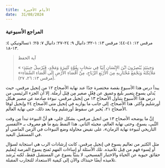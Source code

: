 ```yaml
---
title:  الأيام الأخيرة
date:  31/08/2024
---
```


### المراجع الأسبوعية
مرقس ١٢: ٤١-٤٤؛ مرقس ١٣: ١-٣٢؛ دانيال ٩: ٢٤-٢٧؛ دانيال ٧: ٢٥؛ ١تسالونيكي ٤: ١٣-١٨.

> <p>آية الحفظ</p>
> « ‹وَحِينَئِذٍ يُبْصِرُونَ ابْنَ الإِنْسَانِ آتِيًا فِي سَحَابٍ بِقُوَّةٍ كَثِيرَةٍ وَمَجْدٍ، فَيُرْسِلُ حِينَئِذٍ مَلاَئِكَتَهُ وَيَجْمَعُ مُخْتَارِيهِ مِنَ الأَرْبَعِ الرِّيَاحِ، مِنْ أَقْصَاءِ الأَرْضِ إِلَى أَقْصَاءِ السَّمَاءِ›» (مرقس ١٣: ٢٦، ٢٧).

يبدأ درس هذا الأسبوع بقصة مختصرة جدًا عند نهاية الأصحاح ١٢ من إنجيل مرقس، حيث يُدلي يسوع بِتعبير بليغ وعميق عن فِعْلٍ صغير مِن قِبَل أرملة. إلا أن الجزء الرئيسي من درس هذا الأسبوع يتناول الأصحاح ١٣ من إنجيل مرقس، نبوءة صادمة عن مصير هيكل أورشليم وأكثر. هذا الأصحاح، إلى جانب ما يوازيه في إنجيل متى الأصحاح ٢٤ وإنجيل لوقا الأصحاح ٢١، يُخبر عن سقوط أورشليم وما بعد ذلك، حتى نهاية العالم.

إنَّ ما يوضحه الأصحاح ١٣ من انجيل مرقس، بشكل جَلي، هو أنَّ النبوءة تبدأ مِن وقت النَّبي، يسوع، وحتى نهاية العالم، مجيئه الثاني. هذا النمط يتبع ما هو معروف بـ «التفسير التاريخي لنبوءة نهاية الزمان»، على نقيض محاولة وضع النبوءات في الزمن الماضي أو في المستقبل البعيد.

مثل الكثير من تعاليم يسوع في إنجيل مرقس، كانت إرشادات الرب هي استجابة لسؤال أو لِسوء فهم من قِبل تلاميذه. تلك الأسئلة أو إساءات الفهم تَمنح يسوع الفرصة لِتعليم حقائق حيوية عن الحياة والاختبار المسيحي. لا يتنبَّأ يسوع عن المستقبل فقط، لكنه يُرشد تلاميذه أيضًا حينذاك والآن إلى كيفية الاستعداد للتجارب المقبلة.